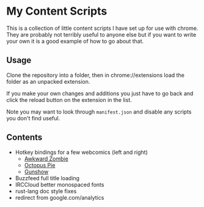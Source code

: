 # My Content Scripts

This is a collection of little content scripts I have set up for use with chrome. They are probably not terribly useful to anyone else but if you want to write your own it is a good example of how to go about that.

## Usage

Clone the repository into a folder, then in chrome://extensions load the folder as an unpacked extension.

If you make your own changes and additions you just have to go back and click the reload button on the extension in the list.

Note you may want to look through `manifest.json` and disable any scripts you don't find useful.

## Contents

* Hotkey bindings for a few webcomics (left and right)
  * [Awkward Zombie](http://www.awkwardzombie.com/)
  * [Octopus Pie](http://www.octopuspie.com/)
  * [Gunshow](http://www.gunshowcomic.com/)
* Buzzfeed full title loading
* IRCCloud better monospaced fonts
* rust-lang doc style fixes
* redirect from google.com/analytics
